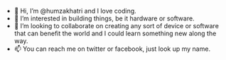 - 👋 Hi, I’m @humzakhatri and I love coding.
- 👀 I’m interested in building things, be it hardware or software.
- 💞️ I’m looking to collaborate on creating any sort of device or software that can benefit the world and I could learn something new along the way.
- 📫 You can reach me on twitter or facebook, just look up my name.

<!---
humzakhatri/humzakhatri is a ✨ special ✨ repository because its `README.md` (this file) appears on your GitHub profile.
You can click the Preview link to take a look at your changes.
--->

